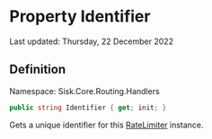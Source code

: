 # Property Identifier
Last updated: Thursday, 22 December 2022

## Definition
Namespace: Sisk.Core.Routing.Handlers

```csharp
public string Identifier { get; init; }
```

Gets a unique identifier for this [RateLimiter](/spec/Sisk/Core/Routing/Handlers/RateLimiter) instance.

